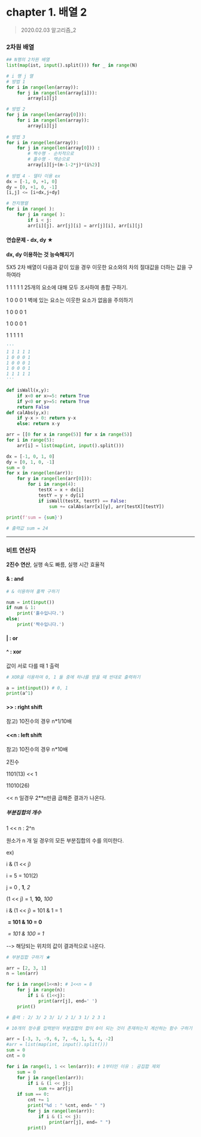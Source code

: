 # chapter 1. 배열 2

> 2020.02.03 알고리즘_2

### 2차원 배열

```python
## N행의 2차원 배열
list(map(ist, input().split())) for _ in range(N)

# i 행 j 열
# 방법 1
for i in range(len(array)):
    for j in range(len(array[i])):
        array[i][j]

# 방법 2
for j in range(len(array[0])):
    for i in range(len(array)):
        array[i][j]
        
# 방법 3
for i in range(len(array)):
    for j in range(len(array[0])) :
        # 짝수행 - 순차적으로
        # 홀수행 - 역순으로
        array[i][j+(m-1-2*j)*(i%2)]
        
# 방법 4 - 델타 이용 ex
dx = [-1, 0, +1, 0]
dy = [0, +1, 0, -1]
[i,j] <= [i+dx,j+dy]
```

```python
# 전치행렬
for i in range( ):
    for j in range( ):
        if i < j:
        arr[i][j]. arr[j][i] = arr[j][i], arr[i][j]
```

#### 연습문제 - dx, dy ★

**dx, dy 이용하는 것 능숙해지기**

5X5 2차 배열이 다음과 같이 있을 경우 이웃한 요소와의 차의 절대값을 더하는 값을 구하여라

1 1 1 1 1		25개의 요소에 대해 모두 조사하여 총합 구하기.

1 0 0 0 1		벽에 있는 요소는 이웃한 요소가 없음을 주의하기

1 0 0 0 1

1 0 0 0 1

1 1 1 1 1

```python
'''
1 1 1 1 1
1 0 0 0 1
1 0 0 0 1
1 0 0 0 1
1 1 1 1 1
'''

def isWall(x,y):
    if x<0 or x>=5: return True
    if y<0 or y>=5: return True
    return False
def calAbs(y,x):
    if y-x > 0: return y-x
    else: return x-y

arr = [[0 for x in range(5)] for x in range(5)]
for i in range(5):
    arr[i] = list(map(int, input().split()))

dx = [-1, 0, 1, 0]
dy = [0, 1, 0, -1]
sum = 0
for x in range(len(arr)):
    for y in range(len(arr[0])):
        for i in range(4):
            testX = x + dx[i]
            testY = y + dy[i]
            if isWall(testX, testY) == False:
                sum += calAbs(arr[x][y], arr[testX][testY])
                
print(f'sum = {sum}')

# 출력값 sum = 24
```

---

### 비트 연산자

**2진수 연산**, 실행 속도 빠름, 실행 시간 효율적

#### & : and

```python
# & 이용하여 홀짝 구하기

num = int(input())
if num & 1:
    print('홀수입니다.')
else:
    print('짝수입니다.')
```

#### | : or

#### ^ : xor

값이 서로 다를 때 1 출력

```python
# XOR을 이용하여 0, 1 둘 중에 하나를 받을 때 반대로 출력하기

a = int(input()) # 0, 1
print(a^1)
```

#### >> : right shift

참고) 10진수의 경우 n*1/10배

#### <<n : left shift

참고) 10진수의 경우  n*10배

 2진수

 1101(13) << 1

 11010(26)

 << n 일경우 2**n만큼 곱해준 결과가 나온다.

##### 부분집합의 개수

1 << n : 2^n

원소가 n 개 일 경우의 모든 부분집합의 수를 의미한다.

ex)

i & (1 << j)

i = 5 = 101(2)

j = 0 , **1**, *2*

(1 << j) = 1, **10,** *100*

 i & (1 << j) = 101 & 1 = 1

​					**= 101 & 10 = 0**

​					*= 101 & 100 = 1*

--> 해당되는 위치의 값이 결과적으로 나온다.

```python
# 부분집합 구하기 ★

arr = [2, 3, 1]
n = len(arr)

for i in range(1<<n): # 1<<n = 8
    for j in range(n):
        if i & (1<<j):
            print(arr[j], end=' ')
    print()

# 출력 : 2/ 3/ 2 3/ 1/ 2 1/ 3 1/ 2 3 1
```

```python
# 10개의 정수를 입력받아 부분집합의 합이 0이 되는 것이 존재하는지 계산하는 함수 구하기

arr = [-3, 3, -9, 6, 7, -6, 1, 5, 4, -2]
#arr = list(map(int, input().split()))
sum = 0
cnt = 0

for i in range(1, 1 << len(arr)): # 1부터인 이유 : 공집합 제외
    sum = 0
    for j in range(len(arr)):
        if i & (1 << j):
            sum += arr[j]
    if sum == 0:
        cnt += 1
        print("%d : " %cnt, end= " ")
        for j in range(len(arr)):
            if i & (1 << j):
                print(arr[j], end= " ")
        print()
```

